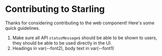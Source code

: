 # Contributing to Starling
Thanks for considering contributing to the web component! 
Here's some quick guidelines. 

1. Make sure all API `statusMessage`s should be able to be shown to users, they should be able to be used directly in the UI.
2. Headings in var(--font2), body text in var(--font1)
